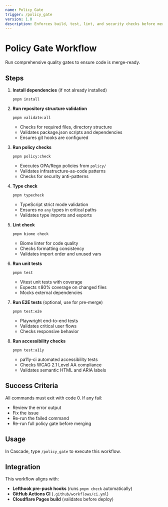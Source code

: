 ```yaml
---
name: Policy Gate
trigger: /policy_gate
version: 1.0
description: Enforces build, test, lint, and security checks before merge
---
```


# Policy Gate Workflow

Run comprehensive quality gates to ensure code is merge-ready.

## Steps

1. **Install dependencies** (if not already installed)
   ```fish
   pnpm install
   ```

2. **Run repository structure validation**
   ```fish
   pnpm validate:all
   ```
   - Checks for required files, directory structure
   - Validates package.json scripts and dependencies
   - Ensures git hooks are configured

3. **Run policy checks**
   ```fish
   pnpm policy:check
   ```
   - Executes OPA/Rego policies from `policy/`
   - Validates infrastructure-as-code patterns
   - Checks for security anti-patterns

4. **Type check**
   ```fish
   pnpm typecheck
   ```
   - TypeScript strict mode validation
   - Ensures no `any` types in critical paths
   - Validates type imports and exports

5. **Lint check**
   ```fish
   pnpm biome check
   ```
   - Biome linter for code quality
   - Checks formatting consistency
   - Validates import order and unused vars

6. **Run unit tests**
   ```fish
   pnpm test
   ```
   - Vitest unit tests with coverage
   - Expects ≥80% coverage on changed files
   - Mocks external dependencies

7. **Run E2E tests** (optional, use for pre-merge)
   ```fish
   pnpm test:e2e
   ```
   - Playwright end-to-end tests
   - Validates critical user flows
   - Checks responsive behavior

8. **Run accessibility checks**
   ```fish
   pnpm test:a11y
   ```
   - pa11y-ci automated accessibility tests
   - Checks WCAG 2.1 Level AA compliance
   - Validates semantic HTML and ARIA labels

## Success Criteria

All commands must exit with code 0. If any fail:
- Review the error output
- Fix the issue
- Re-run the failed command
- Re-run full policy gate before merging

## Usage

In Cascade, type `/policy_gate` to execute this workflow.

## Integration

This workflow aligns with:
- **Lefthook pre-push hooks** (runs `pnpm check` automatically)
- **GitHub Actions CI** (`.github/workflows/ci.yml`)
- **Cloudflare Pages build** (validates before deploy)
